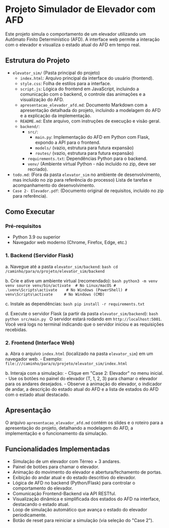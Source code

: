 # Projeto Simulador de Elevador com AFD

Este projeto simula o comportamento de um elevador utilizando um Autômato Finito Determinístico (AFD). A interface web permite a interação com o elevador e visualiza o estado atual do AFD em tempo real.

## Estrutura do Projeto

- `elevator_sim/` (Pasta principal do projeto)
    - `index.html`: Arquivo principal da interface do usuário (frontend).
    - `style.css`: Folha de estilos para a interface.
    - `script.js`: Lógica do frontend em JavaScript, incluindo a comunicação com o backend, o controle das animações e a visualização do AFD.
    - `apresentacao_elevador_afd.md`: Documento Markdown com a apresentação detalhada do projeto, incluindo a modelagem do AFD e a explicação da implementação.
    - `README.md`: Este arquivo, com instruções de execução e visão geral.
    - `backend/`:
        - `src/`:
            - `main.py`: Implementação do AFD em Python com Flask, expondo a API para o frontend.
            - `models/` (vazio, estrutura para futura expansão)
            - `routes/` (vazio, estrutura para futura expansão)
        - `requirements.txt`: Dependências Python para o backend.
        - `venv/` (Ambiente virtual Python - não incluído no zip, deve ser recriado).
- `todo.md`: (Fora da pasta `elevator_sim` no ambiente de desenvolvimento, mas incluído no zip para referência do processo) Lista de tarefas e acompanhamento do desenvolvimento.
- `Case 2- Elevador.pdf`: (Documento original de requisitos, incluído no zip para referência).

## Como Executar

### Pré-requisitos

- Python 3.9 ou superior
- Navegador web moderno (Chrome, Firefox, Edge, etc.)

### 1. Backend (Servidor Flask)

   a. Navegue até a pasta `elevator_sim/backend`:
      ```bash
      cd /caminho/para/o/projeto/elevator_sim/backend
      ```

   b. Crie e ative um ambiente virtual (recomendado):
      ```bash
      python3 -m venv venv
      source venv/bin/activate  # No Linux/macOS
      # .\venv\Scripts\activate    # No Windows (PowerShell)
      # venv\Scripts\activate     # No Windows (CMD)
      ```

   c. Instale as dependências:
      ```bash
      pip install -r requirements.txt
      ```

   d. Execute o servidor Flask (a partir da pasta `elevator_sim/backend`):
      ```bash
      python src/main.py
      ```
      O servidor estará rodando em `http://localhost:5001`. Você verá logs no terminal indicando que o servidor iniciou e as requisições recebidas.

### 2. Frontend (Interface Web)

   a. Abra o arquivo `index.html` (localizado na pasta `elevator_sim`) em um navegador web.
      - Exemplo: `file:///caminho/para/o/projeto/elevator_sim/index.html`

   b. Interaja com a simulação:
      - Clique em "Case 2: Elevador" no menu inicial.
      - Use os botões no painel do elevador (T, 1, 2, 3) para chamar o elevador para os andares desejados.
      - Observe a animação do elevador, o indicador de andar, a descrição do estado atual do AFD e a lista de estados do AFD com o estado atual destacado.

## Apresentação

O arquivo `apresentacao_elevador_afd.md` contém os slides e o roteiro para a apresentação do projeto, detalhando a modelagem do AFD, a implementação e o funcionamento da simulação.

## Funcionalidades Implementadas

- Simulação de um elevador com Térreo + 3 andares.
- Painel de botões para chamar o elevador.
- Animação do movimento do elevador e abertura/fechamento de portas.
- Exibição do andar atual e do estado descritivo do elevador.
- Lógica de AFD no backend (Python/Flask) para controlar o comportamento do elevador.
- Comunicação Frontend-Backend via API RESTful.
- Visualização dinâmica e simplificada dos estados do AFD na interface, destacando o estado atual.
- Loop de simulação automático que avança o estado do elevador periodicamente.
- Botão de reset para reiniciar a simulação (via seleção do "Case 2").

